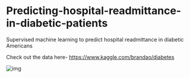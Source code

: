# Predicting-hospital-readmittance-in-diabetic-patients

Supervised machine learning to predict hospital readmittance in diabetic Americans

Check out the data here- https://www.kaggle.com/brandao/diabetes

![img]('Presentation_imgs/Supervised_learning_presentation-01.png')
